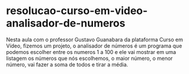 # resolucao-curso-em-video-analisador-de-numeros
 Nesta aula com o professor Gustavo Guanabara da plataforma Curso em Vídeo, fizemos um projeto, o analisador de números é um programa que podemos escolher entre os numeros 1 a 100 e ele vai mostrar em uma listagem os números que nós escolhemos, o maior número, o menor número, vai fazer a soma de todos e tirar a média.

